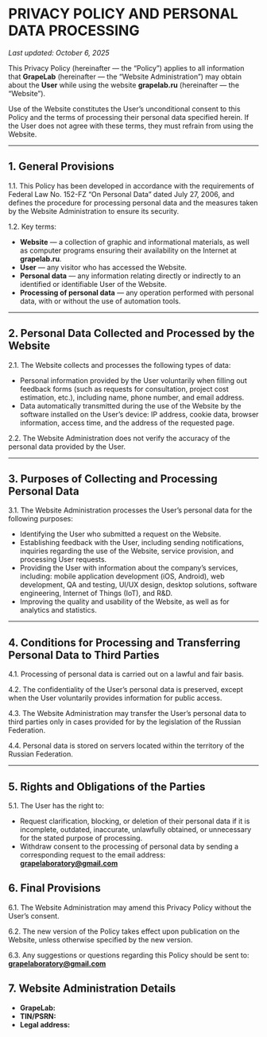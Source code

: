 # PRIVACY POLICY AND PERSONAL DATA PROCESSING

*Last updated: October 6, 2025*

This Privacy Policy (hereinafter — the “Policy”) applies to all information that **GrapeLab** (hereinafter — the “Website Administration”) may obtain about the **User** while using the website **grapelab.ru** (hereinafter — the “Website”).

Use of the Website constitutes the User’s unconditional consent to this Policy and the terms of processing their personal data specified herein. If the User does not agree with these terms, they must refrain from using the Website.

---

## 1\. General Provisions

1.1. This Policy has been developed in accordance with the requirements of Federal Law No. 152-FZ “On Personal Data” dated July 27, 2006, and defines the procedure for processing personal data and the measures taken by the Website Administration to ensure its security.

1.2. Key terms:

- **Website** — a collection of graphic and informational materials, as well as computer programs ensuring their availability on the Internet at **grapelab.ru**.
- **User** — any visitor who has accessed the Website.
- **Personal data** — any information relating directly or indirectly to an identified or identifiable User of the Website.
- **Processing of personal data** — any operation performed with personal data, with or without the use of automation tools.

---

## 2\. Personal Data Collected and Processed by the Website

2.1. The Website collects and processes the following types of data:

- Personal information provided by the User voluntarily when filling out feedback forms (such as requests for consultation, project cost estimation, etc.), including name, phone number, and email address.
- Data automatically transmitted during the use of the Website by the software installed on the User’s device: IP address, cookie data, browser information, access time, and the address of the requested page.

2.2. The Website Administration does not verify the accuracy of the personal data provided by the User.

---

## 3\. Purposes of Collecting and Processing Personal Data

3.1. The Website Administration processes the User’s personal data for the following purposes:

- Identifying the User who submitted a request on the Website.
- Establishing feedback with the User, including sending notifications, inquiries regarding the use of the Website, service provision, and processing User requests.
- Providing the User with information about the company’s services, including: mobile application development (iOS, Android), web development, QA and testing, UI/UX design, desktop solutions, software engineering, Internet of Things (IoT), and R&D.
- Improving the quality and usability of the Website, as well as for analytics and statistics.

---

## 4\. Conditions for Processing and Transferring Personal Data to Third Parties

4.1. Processing of personal data is carried out on a lawful and fair basis.

4.2. The confidentiality of the User’s personal data is preserved, except when the User voluntarily provides information for public access.

4.3. The Website Administration may transfer the User’s personal data to third parties only in cases provided for by the legislation of the Russian Federation.

4.4. Personal data is stored on servers located within the territory of the Russian Federation.

---

## 5\. Rights and Obligations of the Parties

5.1. The User has the right to:

- Request clarification, blocking, or deletion of their personal data if it is incomplete, outdated, inaccurate, unlawfully obtained, or unnecessary for the stated purpose of processing.
- Withdraw consent to the processing of personal data by sending a corresponding request to the email address: **<grapelaboratory@gmail.com>**

## 6\. Final Provisions

6.1. The Website Administration may amend this Privacy Policy without the User’s consent.

6.2. The new version of the Policy takes effect upon publication on the Website, unless otherwise specified by the new version.

6.3. Any suggestions or questions regarding this Policy should be sent to: **<grapelaboratory@gmail.com>**

## 7\. Website Administration Details

- **GrapeLab:**
- **TIN/PSRN:**
- **Legal address:**
